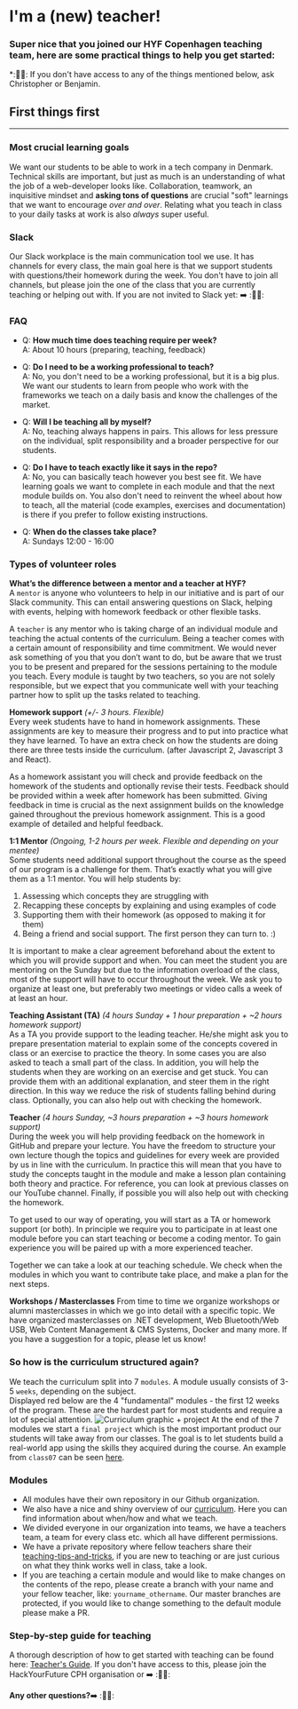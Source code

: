 # I'm a (new) teacher!

### Super nice that you joined our HYF Copenhagen teaching team, here are some practical things to help you get started:

\*:👨‍💻: If you don't have access to any of the things mentioned below, ask Christopher or Benjamin.

## First things first
---

### Most crucial learning goals

We want our students to be able to work in a tech company in Denmark. Technical skills are important, but just as much is an understanding of what the job of a web-developer looks like. Collaboration, teamwork, an inquisitive mindset and **asking tons of questions** are crucial "soft" learnings that we want to encourage *over and over*. Relating what you teach in class to your daily tasks at work is also *always* super useful.

### Slack
Our Slack workplace is the main communication tool we use. It has channels for every class, the main goal here is that we support students with questions/their homework during the week. You don't have to join all channels, but please join the one of the class that you are currently teaching or helping out with. If you are not invited to Slack yet: :arrow_right: :👨‍💻: 

### FAQ

- Q: **How much time does teaching require per week?**  
A: About 10 hours (preparing, teaching, feedback)

- Q: **Do I need to be a working professional to teach?**  
A: No, you don't need to be a working professional, but it is a big plus. We want our students to learn from people who work with the frameworks we teach on a daily basis and know the challenges of the market.  

- Q: **Will I be teaching all by myself?**  
A: No, teaching always happens in pairs. This allows for less pressure on the individual, split responsibility and a broader perspective for our students.

- Q: **Do I have to teach exactly like it says in the repo?**  
A: No, you can basically teach however you best see fit. We have learning goals we want to complete in each module and that the next module builds on. You also don't need to reinvent the wheel about how to teach, all the material (code examples, exercises and documentation) is there if you prefer to follow existing instructions.

- Q: **When do the classes take place?**  
A: Sundays 12:00 - 16:00    


### Types of volunteer roles

**What’s the difference between a mentor and a teacher at HYF?**   
A `mentor` is anyone who volunteers to help in our initiative and is part of our Slack community. This can entail answering questions on Slack, helping with events, helping with homework feedback or other flexible tasks.

A `teacher` is any mentor who is taking charge of an individual module and teaching the actual contents of the curriculum. Being a teacher comes with a certain amount of responsibility and time commitment. We would never ask something of you that you don’t want to do, but be aware that we trust you to be present and prepared for the sessions pertaining to the module you teach. Every module is taught by two teachers, so you are not solely responsible, but we expect that you communicate well with your teaching partner how to split up the tasks related to teaching.

**Homework support**  *(+/- 3 hours. Flexible)*  
Every week students have to hand in homework assignments. These assignments are key to measure their progress and to put into practice what they have learned. To have an extra check on how the students are doing there are three tests inside the curriculum. (after Javascript 2, Javascript 3 and React).

As a homework assistant you will check and provide feedback on the homework of the students and optionally revise their tests. Feedback should be provided within a week after homework has been submitted. Giving feedback in time is crucial as the next assignment builds on the knowledge gained throughout the previous homework assignment. This is a good example of detailed and helpful feedback. 

**1:1 Mentor** *(Ongoing, 1-2 hours per week. Flexible and depending on your mentee)*  
Some students need additional support throughout the course as the speed of our program is a challenge for them. That’s exactly what you will give them as a 1:1 mentor. You will help students by:

1) Assessing which concepts they are struggling with
2) Recapping these concepts by explaining and using examples of code
3) Supporting them with their homework (as opposed to making it for them) 
4) Being a friend and social support. The first person they can turn to. :)

It is important to make a clear agreement beforehand about the extent to which you will provide support and when. You can meet the student you are mentoring on the Sunday but due to the information overload of the class, most of the support will have to occur throughout the week. We ask you to organize at least one, but preferably two meetings or video calls a week of at least an hour.

**Teaching Assistant (TA)** *(4 hours Sunday + 1 hour preparation + ~2 hours homework support)*  
As a TA you provide support to the leading teacher. He/she might ask you to prepare presentation material to explain some of the concepts covered in class or an exercise to practice the theory. In some cases you are also asked to teach a small part of the class. In addition, you will help the students when they are working on an exercise and get stuck. You can provide them with an additional explanation, and steer them in the right direction. In this way we reduce the risk of students falling behind during class. Optionally, you can also help out with checking the homework.


**Teacher** *(4 hours Sunday, ~3 hours preparation + ~3 hours homework support)*  
During the week you will help providing feedback on the homework in GitHub and prepare your lecture. You have the freedom to structure your own lecture though the topics and guidelines for every week are provided by us in line with the curriculum. In practice this will mean that you have to study the concepts taught in the module and make a lesson plan containing both theory and practice. For reference, you can look at previous classes on our YouTube channel. Finally, if possible you will also help out with checking the homework.

To get used to our way of operating, you will start as a TA or homework support (or both). In principle we require you to participate in at least one module before you can start teaching or become a coding mentor. To gain experience you will be paired up with a more experienced teacher. 


Together we can take a look at our teaching schedule. We check when the modules in which you want to contribute take place, and make a plan for the next steps. 

**Workshops / Masterclasses**
From time to time we organize workshops or alumni masterclasses in which we go into detail with a specific topic. We have organized masterclasses on .NET development, Web Bluetooth/Web USB, Web Content Management & CMS Systems, Docker and many more. If you have a suggestion for a topic, please let us know!

### So how is the curriculum structured again? 

We teach the curriculum split into 7 `modules`. A module usually consists of 3-5 `weeks`, depending on the subject.<br>
Displayed red below are the 4 "fundamental" modules - the first 12 weeks of the program. These are the hardest part for most students and require a lot of special attention.
![Curriculum graphic + project](https://github.com/HackYourFuture-CPH/curriculum/blob/master/curriculum_graphic_new.png)
At the end of the 7 modules we start a `final project` which is the most important product our students will take away from our classes. The goal is to let students build a real-world app using the skills they acquired during the course. An example from `class07` can be seen [here](https://thefabricofmylife.herokuapp.com/).

### Modules
- All modules have their own repository in our Github organization.
- We also have a nice and shiny overview of our [curriculum](https://github.com/HackYourFuture-CPH/curriculum). Here you can find information about when/how and what we teach.
- We divided everyone in our organization into teams, we have a teachers team, a team for every class etc. which all have different permissions.
- We have a private repository where fellow teachers share their [teaching-tips-and-tricks](https://github.com/HackYourFuture/teaching_tips_tricks), if you are new to teaching or are just curious on what they think works well in class, take a look.
- If you are teaching a certain module and would like to make changes on the contents of the repo, please create a branch with your name and your fellow teacher, like: `yourname_othername`. Our master branches are protected, if you would like to change something to the default module please make a PR.

### Step-by-step guide for teaching

A thorough description of how to get started with teaching can be found here: [Teacher's Guide](https://github.com/HackYourFuture-CPH/teaching-instructions). If you don't have access to this, please join the HackYourFuture CPH organisation or :arrow_right: :👨‍💻:


**Any other questions?**:arrow_right: :👨‍💻:


